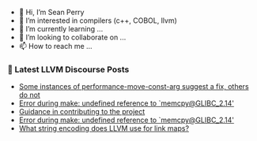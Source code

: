 - 👋 Hi, I’m Sean Perry
- 👀 I’m interested in compilers (c++, COBOL, llvm)
- 🌱 I’m currently learning ...
- 💞️ I’m looking to collaborate on ...
- 📫 How to reach me ...

<!---
s66perry/s66perry is a ✨ special ✨ repository because its `README.md` (this file) appears on your GitHub profile.
You can click the Preview link to take a look at your changes.
--->
### 📕 Latest LLVM Discourse Posts

<!-- DISCOURSE-LLVM:START -->
- [Some instances of performance-move-const-arg suggest a fix, others do not](https://discourse.llvm.org/t/some-instances-of-performance-move-const-arg-suggest-a-fix-others-do-not/69055#post_1)
- [Error during make: undefined reference to `memcpy@GLIBC_2.14&#39;](https://discourse.llvm.org/t/error-during-make-undefined-reference-to-memcpy-glibc-2-14/69051#post_2)
- [Guidance in contributing to the project](https://discourse.llvm.org/t/guidance-in-contributing-to-the-project/69008#post_5)
- [Error during make: undefined reference to `memcpy@GLIBC_2.14&#39;](https://discourse.llvm.org/t/error-during-make-undefined-reference-to-memcpy-glibc-2-14/69051#post_1)
- [What string encoding does LLVM use for link maps?](https://discourse.llvm.org/t/what-string-encoding-does-llvm-use-for-link-maps/68917#post_3)
<!-- DISCOURSE-LLVM:END -->
